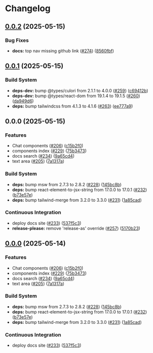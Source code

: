 # Changelog

## [0.0.2](https://github.com/alex-mcgovern/ui-kit.ai/compare/@ui-kit.ai/docs@v0.0.1...@ui-kit.ai/docs@v0.0.2) (2025-05-15)


### Bug Fixes

* **docs:** top nav missing github link ([#274](https://github.com/alex-mcgovern/ui-kit.ai/issues/274)) ([8560fbf](https://github.com/alex-mcgovern/ui-kit.ai/commit/8560fbfb2afa3d92629e5fd94d8933ae74958bf2))

## [0.0.1](https://github.com/alex-mcgovern/ui-kit.ai/compare/@ui-kit.ai/docs@v0.0.0...@ui-kit.ai/docs@v0.0.1) (2025-05-15)


### Build System

* **deps-dev:** bump @types/culori from 2.1.1 to 4.0.0 ([#259](https://github.com/alex-mcgovern/ui-kit.ai/issues/259)) ([c69412b](https://github.com/alex-mcgovern/ui-kit.ai/commit/c69412b2a1816e863886b5248bddd7ce7bed2f01))
* **deps-dev:** bump @types/react-dom from 19.1.4 to 19.1.5 ([#260](https://github.com/alex-mcgovern/ui-kit.ai/issues/260)) ([da949d6](https://github.com/alex-mcgovern/ui-kit.ai/commit/da949d6de645abd5d5c37b14cb3d620c8f6de896))
* **deps:** bump tailwindcss from 4.1.3 to 4.1.6 ([#263](https://github.com/alex-mcgovern/ui-kit.ai/issues/263)) ([ee777a9](https://github.com/alex-mcgovern/ui-kit.ai/commit/ee777a9a596d03f1aa35f13ba737bd6e1fbb97d7))

## 0.0.0 (2025-05-15)


### Features

* Chat components ([#206](https://github.com/alex-mcgovern/ui-kit.ai/issues/206)) ([c15b2f0](https://github.com/alex-mcgovern/ui-kit.ai/commit/c15b2f0df4dbd0c4123a08504704804689511259))
* components index ([#229](https://github.com/alex-mcgovern/ui-kit.ai/issues/229)) ([75b3473](https://github.com/alex-mcgovern/ui-kit.ai/commit/75b3473f3639dffc0901eeb0735492abeb293161))
* docs search ([#234](https://github.com/alex-mcgovern/ui-kit.ai/issues/234)) ([9a65cd4](https://github.com/alex-mcgovern/ui-kit.ai/commit/9a65cd4b3a05787cb7c9da77baa2617aed25b89c))
* text area ([#205](https://github.com/alex-mcgovern/ui-kit.ai/issues/205)) ([7a1317a](https://github.com/alex-mcgovern/ui-kit.ai/commit/7a1317a9b9a7b997e97ab59c60c16f78bedf9724))


### Build System

* **deps:** bump msw from 2.7.3 to 2.8.2 ([#228](https://github.com/alex-mcgovern/ui-kit.ai/issues/228)) ([145bc8b](https://github.com/alex-mcgovern/ui-kit.ai/commit/145bc8bcc06455dbb303abfa51e2b9a6ba5c2c34))
* **deps:** bump react-element-to-jsx-string from 17.0.0 to 17.0.1 ([#232](https://github.com/alex-mcgovern/ui-kit.ai/issues/232)) ([b73e57e](https://github.com/alex-mcgovern/ui-kit.ai/commit/b73e57e9984acd62ede4c13b69c51552f5e87155))
* **deps:** bump tailwind-merge from 3.2.0 to 3.3.0 ([#231](https://github.com/alex-mcgovern/ui-kit.ai/issues/231)) ([1a85cad](https://github.com/alex-mcgovern/ui-kit.ai/commit/1a85cadcf0e3e31b52ac627b18b97b0d07019f86))


### Continuous Integration

* deploy docs site ([#233](https://github.com/alex-mcgovern/ui-kit.ai/issues/233)) ([537f5c3](https://github.com/alex-mcgovern/ui-kit.ai/commit/537f5c32070c98826f1e99127863200d58f9eccd))
* **release-please:** remove 'release-as' override ([#257](https://github.com/alex-mcgovern/ui-kit.ai/issues/257)) ([5170b23](https://github.com/alex-mcgovern/ui-kit.ai/commit/5170b236357566805253a8cfa35c5d57995e49a7))

## [0.0.0](https://github.com/alex-mcgovern/ui-kit.ai/compare/@ui-kit.ai/docs-v0.0.0-alpha.3...@ui-kit.ai/docs@v0.0.0) (2025-05-14)


### Features

* Chat components ([#206](https://github.com/alex-mcgovern/ui-kit.ai/issues/206)) ([c15b2f0](https://github.com/alex-mcgovern/ui-kit.ai/commit/c15b2f0df4dbd0c4123a08504704804689511259))
* components index ([#229](https://github.com/alex-mcgovern/ui-kit.ai/issues/229)) ([75b3473](https://github.com/alex-mcgovern/ui-kit.ai/commit/75b3473f3639dffc0901eeb0735492abeb293161))
* docs search ([#234](https://github.com/alex-mcgovern/ui-kit.ai/issues/234)) ([9a65cd4](https://github.com/alex-mcgovern/ui-kit.ai/commit/9a65cd4b3a05787cb7c9da77baa2617aed25b89c))
* text area ([#205](https://github.com/alex-mcgovern/ui-kit.ai/issues/205)) ([7a1317a](https://github.com/alex-mcgovern/ui-kit.ai/commit/7a1317a9b9a7b997e97ab59c60c16f78bedf9724))


### Build System

* **deps:** bump msw from 2.7.3 to 2.8.2 ([#228](https://github.com/alex-mcgovern/ui-kit.ai/issues/228)) ([145bc8b](https://github.com/alex-mcgovern/ui-kit.ai/commit/145bc8bcc06455dbb303abfa51e2b9a6ba5c2c34))
* **deps:** bump react-element-to-jsx-string from 17.0.0 to 17.0.1 ([#232](https://github.com/alex-mcgovern/ui-kit.ai/issues/232)) ([b73e57e](https://github.com/alex-mcgovern/ui-kit.ai/commit/b73e57e9984acd62ede4c13b69c51552f5e87155))
* **deps:** bump tailwind-merge from 3.2.0 to 3.3.0 ([#231](https://github.com/alex-mcgovern/ui-kit.ai/issues/231)) ([1a85cad](https://github.com/alex-mcgovern/ui-kit.ai/commit/1a85cadcf0e3e31b52ac627b18b97b0d07019f86))


### Continuous Integration

* deploy docs site ([#233](https://github.com/alex-mcgovern/ui-kit.ai/issues/233)) ([537f5c3](https://github.com/alex-mcgovern/ui-kit.ai/commit/537f5c32070c98826f1e99127863200d58f9eccd))
